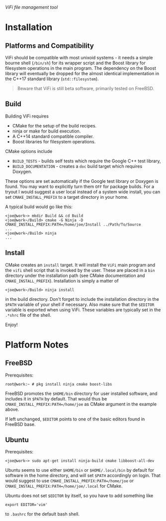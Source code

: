 _ViFi file management tool_

# Installation

## Platforms and Compatibility

ViFi should be compatible with most unixoid systems - it needs a simple bourne
shell (`/bin/sh`) for its wrapper script and the Boost library for filesystem
operations in the main program.
The dependency on the Boost library will eventually be dropped for the almost
identical implementation in the C++17 standard library (`std::filesystem`).
> Beware that ViFi is still beta software, primarily tested on FreeBSD.

## Build

Building ViFi requires
* CMake for the setup of the build recipes.
* ninja or make for build execution.
* A C++14 standard compatible compiler.
* Boost libraries for filesystem operations.

CMake options include
* `BUILD_TESTS` - builds self tests which require the Google C++ test library,
* `BUILD_DOCUMENTATION` - creates a `doc` build target which requires Doxygen.

These options are set automatically if the Google test library or Doxygen is
found. You may want to explicitly turn them `OFF` for package builds.
For a tryout I would suggest a user local instead of a system wide install,
you can set `CMAKE_INSTALL_PREFIX` to a target directory in your home.

A typical build would go like this:

    <joe@work~> mkdir Build && cd Build
    <joe@work~/Build> cmake -G Ninja -D CMAKE_INSTALL_PREFIX:PATH=/home/joe/Install ../Path/To/Source
    ...
    <joe@work~/Build> ninja
    ...


## Install

CMake creates an `install` target. It will install the `ViFi` main program and
the `vifi` shell script that is invoked by the user. These are placed in a
`bin` directory under the installation path (see CMake documentation and
`CMAKE_INSTALL_PREFIX`). Installation is simply a matter of

    <joe@work~/Build> ninja install

in the build directory. Don't forget to include the installation directory in
the `$PATH` variable of your shell if necessary. Also make sure that the
`$EDITOR` variable is exported when using ViFi. These variables are typically
set in the `.*shrc` file of the shell.

Enjoy!


# Platform Notes

## FreeBSD

Prerequisites:

    root@work:~ # pkg install ninja cmake boost-libs

FreeBSD promotes the `$HOME/bin` directory for user installed software, and
includes it in `$PATH` by default. That would thus be
`CMAKE_INSTALL_PREFIX:PATH=/home/joe` as CMake argument in the example above.

If left unchanged, `$EDITOR` points to one of the basic editors found in
FreeBSD base.

## Ubuntu

Prerequisites:

    <joe@work~> sudo apt-get install ninja-build cmake libboost-all-dev

Ubuntu seems to use either `$HOME/bin` or `$HOME/.local/bin` by default for
software in the home directory, and will set `$PATH` accordingly on login.
That would suggest to use `CMAKE_INSTALL_PREFIX:PATH=/home/joe` or
`CMAKE_INSTALL_PREFIX:PATH=/home/joe/.local` for CMake.

Ubuntu does not set `$EDITOR` by itself, so you have to add something like

    export EDITOR='vim'

to `.bashrc` for the default bash shell.
